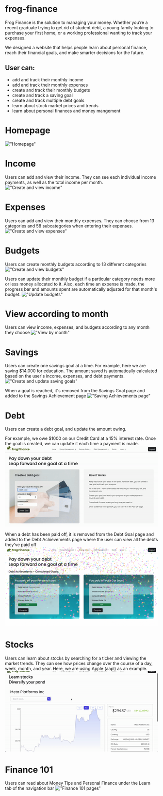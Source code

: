 # frog-finance
Frog Finance is the solution to managing your money. Whether you’re a recent graduate trying to get rid of student debt, a young family looking to purchase your first home, or a working professional wanting to track your expenses.


We designed a website that helps people learn about personal finance, reach their financial goals, and make smarter decisions for the future.

## User can:
* add and track their monthly income
* add and track their monthly expenses
* create and track their monthly budgets
* create and track a saving goal
* create and track multiple debt goals
* learn about stock market prices and trends
* learn about personal finances and money mangement

# Homepage
 !["Homepage"](https://github.com/rebecca-romeo/frog-finance/blob/main/frontend/client/src/media/home.gif)

# Income
Users can add and view their income. They can see each individual income payments, as well as the total income per month.
 !["Create and view income"](https://github.com/rebecca-romeo/frog-finance/blob/main/frontend/client/src/media/income_add_view.gif)

# Expenses
Users can add and view their monthly expenses. They can choose from 13 categories and 58 subcategories when entering their expenses.
 !["Create and view expenses"](https://github.com/rebecca-romeo/frog-finance/blob/main/frontend/client/src/media/expenses_add_view.gif)

# Budgets
Users can create monthly budgets according to 13 different categories
 !["Create and view budgets"](https://github.com/rebecca-romeo/frog-finance/blob/main/frontend/client/src/media/budgets_create.gif)

Users can update their monthly budget  if a particular category needs more or less money allocated to it. Also, each time an expense is made, the progress bar and amounts spent are automatically adjusted for that month's budget.
 !["Update budgets"](https://github.com/rebecca-romeo/frog-finance/blob/main/frontend/client/src/media/budgets_update.gif)

# View according to month
Users can view income, expenses, and budgets according to any month they choose
 !["View by month"](https://github.com/rebecca-romeo/frog-finance/blob/main/frontend/client/src/media/view_monthly.gif)

# Savings
Users can create one savings goal at a time. For example, here we are saving $14,000 for education. The amount saved is automatically calculated based on the user's income, expenses, and debt payments.
 !["Create and update saving goals"](https://github.com/rebecca-romeo/frog-finance/blob/main/frontend/client/src/media/savings_create_update.gif)

When a goal is reached, it's removed from the Savings Goal page and added to the Savings Achievement page
 !["Saving Achievements page"](https://github.com/rebecca-romeo/frog-finance/blob/main/frontend/client/src/media/savings_achieve.gif)

# Debt
Users can create a debt goal, and update the amount owing.

For example, we owe $1000 on our Credit Card at a 15% interest rate. Once the goal is created, we can update it each time a payment is made.
 !["Create and update debt goals"](https://github.com/rebecca-romeo/frog-finance/blob/main/frontend/client/src/media/debt_add_update.gif)

When a debt has been paid off, it is removed from the Debt Goal page and added to the Debt Achievements page where the user can view all the debts they've paid off
  !["Debt achievements page"](https://github.com/rebecca-romeo/frog-finance/blob/main/frontend/client/src/media/debt_achieve.png)

# Stocks
Users can learn about stocks by searching for a ticker and viewing the market trends. They can see how prices change over the course of a day, week, month, and year. Here, we are using Apple (aapl) as an example.
!["Stocks page"](https://github.com/rebecca-romeo/frog-finance/blob/main/frontend/client/src/media/learn_stocks.gif)

# Finance 101
Users can read about Money Tips and Personal Finance under the Learn tab of the navigation bar
!["Finance 101 pages"](https://github.com/rebecca-romeo/frog-finance/blob/main/frontend/client/src/media/learn_finance_tips.gif)